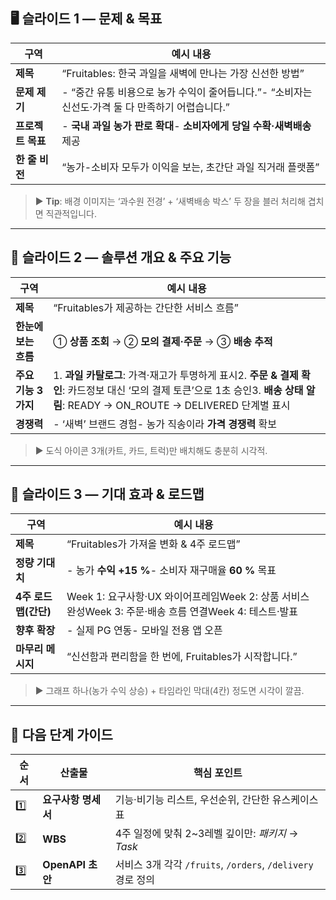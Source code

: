 ## 🖥️ 슬라이드 1 — 문제 & 목표

| 구역          | 예시 내용                                                       |
| ----------- | ----------------------------------------------------------- |
| **제목**      | “Fruitables: 한국 과일을 새벽에 만나는 가장 신선한 방법”                      |
| **문제 제기**   | - “중간 유통 비용으로 농가 수익이 줄어듭니다.”- “소비자는 신선도·가격 둘 다 만족하기 어렵습니다.” |
| **프로젝트 목표** | - **국내 과일 농가 판로 확대**- **소비자에게 당일 수확·새벽배송** 제공               |
| **한 줄 비전**  | “농가-소비자 모두가 이익을 보는, 초간단 과일 직거래 플랫폼”                         |

> ▶️ **Tip**: 배경 이미지는 ‘과수원 전경’ + ‘새벽배송 박스’ 두 장을 블러 처리해 겹치면 직관적입니다.

---

## 🍏 슬라이드 2 — 솔루션 개요 & 주요 기능

| 구역            | 예시 내용                                                                                                                           |
| ------------- | ------------------------------------------------------------------------------------------------------------------------------- |
| **제목**        | “Fruitables가 제공하는 간단한 서비스 흐름”                                                                                                   |
| **한눈에 보는 흐름** | ① **상품 조회** → ② **모의 결제·주문** → ③ **배송 추적**                                                                                      |
| **주요 기능 3가지** | 1. **과일 카탈로그**: 가격·재고가 투명하게 표시2. **주문 & 결제 확인**: 카드정보 대신 ‘모의 결제 토큰’으로 1초 승인3. **배송 상태 알림**: READY → ON_ROUTE → DELIVERED 단계별 표시 |
| **경쟁력**       | - ‘새벽’ 브랜드 경험- 농가 직송이라 **가격 경쟁력** 확보                                                                                            |

> ▶️ 도식 아이콘 3개(카트, 카드, 트럭)만 배치해도 충분히 시각적.

---

## 🎯 슬라이드 3 — 기대 효과 & 로드맵

|구역|예시 내용|
|---|---|
|**제목**|“Fruitables가 가져올 변화 & 4주 로드맵”|
|**정량 기대치**|- 농가 **수익 +15 %**- 소비자 재구매율 **60 %** 목표|
|**4주 로드맵(간단)**|Week 1: 요구사항·UX 와이어프레임Week 2: 상품 서비스 완성Week 3: 주문·배송 흐름 연결Week 4: 테스트·발표|
|**향후 확장**|- 실제 PG 연동- 모바일 전용 앱 오픈|
|**마무리 메시지**|“신선함과 편리함을 한 번에, Fruitables가 시작합니다.”|

> ▶️ 그래프 하나(농가 수익 상승) + 타임라인 막대(4칸) 정도면 시각이 깔끔.

---

## 📌 다음 단계 가이드

|순서|산출물|핵심 포인트|
|---|---|---|
|1️⃣|**요구사항 명세서**|기능·비기능 리스트, 우선순위, 간단한 유스케이스 표|
|2️⃣|**WBS**|4주 일정에 맞춰 2~3레벨 깊이만: _패키지_ → _Task_|
|3️⃣|**OpenAPI 초안**|서비스 3개 각각 `/fruits`, `/orders`, `/delivery` 경로 정의|
